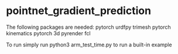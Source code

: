 # pointnet_gradient_prediction


The following packages are needed:
pytorch
urdfpy
trimesh
pytorch kinematics
pytorch 3d
pyrender
fcl

To run simply run python3 arm_test_time.py to run a built-in example
